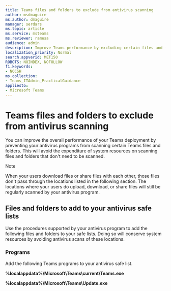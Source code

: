 ```yaml
---
title: Teams files and folders to exclude from antivirus scanning
author: msdmaguire
ms.author: dmaguire
manager: serdars
ms.topic: article
ms.service: msteams
ms.reviewer: ramesa
audience: admin
description: Improve Teams performance by excluding certain files and folders from regular antivirus scanning.
localization_priority: Normal
search.appverid: MET150
ROBOTS: NOINDEX, NOFOLLOW
f1.keywords:
- NOCSH
ms.collection: 
- Teams_ITAdmin_PracticalGuidance
appliesto: 
- Microsoft Teams
---
```


Teams files and folders to exclude from antivirus scanning
=================================

You can improve the overall performance of your Teams deployment by preventing your antivirus programs from scanning certain Teams files and folders. This will avoid the expenditure of system resources on scanning files and folders that don't need to be scanned.

> [!NOTE]
> When your users download files or share files with each other, those files don't pass through the locations listed in the following section. The locations where your users do upload, download, or share files will still be regularly scanned by your antivirus program.

## Files and folders to add to your antivirus safe lists

Use the procedures supported by your antivirus program to add the following files and folders to your safe lists. Doing so will conserve system resources by avoiding antivirus scans of these locations.

### Programs

Add the following Teams programs to your antivirus safe list.

**%localappdata%\Microsoft\Teams\current\Teams.exe**

**%localappdata%\Microsoft\Teams\Update.exe**

